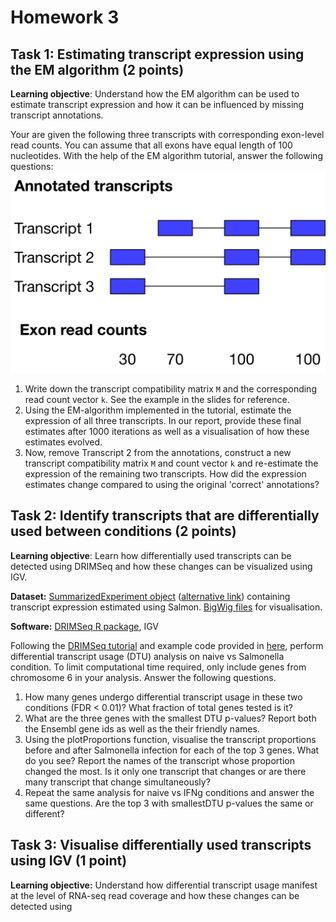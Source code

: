 # Homework 3

## Task 1: Estimating transcript expression using the EM algorithm (2 points)
**Learning objective**: Understand how the EM algorithm can be used to estimate transcript expression and how it can be influenced by missing transcript annotations.

Your are given the following three transcripts with corresponding exon-level read counts. You can assume that all exons have equal length of 100 nucleotides. With the help of the EM algorithm tutorial, answer the following questions:
![](HW3_transcripts.png)<!-- -->

 1. Write down the transcript compatibility matrix `M` and the corresponding read count vector `k`. See the example in the slides for reference.
 2. Using the EM-algorithm implemented in the tutorial, estimate the expression of all three transcripts. In our report, provide these final estimates after 1000 iterations as well as a visualisation of how these estimates evolved.
 3. Now, remove Transcript 2 from the annotations, construct a new transcript compatibility matrix `M` and count vector `k` and re-estimate the expression of the remaining two transcripts. How did the expression estimates change compared to using the original 'correct' annotations?

## Task 2: Identify transcripts that are differentially used between conditions (2 points)
**Learning objective**: Learn how differentially used transcripts can be detected using DRIMSeq and how these changes can be visualized using IGV.

**Dataset:** [SummarizedExperiment object](https://www.dropbox.com/s/hwl30are5g6k3ka/salmon_SummarizedExperiment_subset.rds?dl=0) ([alternative link](https://1drv.ms/f/s!AmCRrTXF10_MgWr91VIHfVT9booG)) containing transcript expression estimated using Salmon. [BigWig files](https://1drv.ms/f/s!AmCRrTXF10_MgWr91VIHfVT9booG) for visualisation.

**Software:** [DRIMSeq R package](http://bioconductor.org/packages/release/bioc/html/DRIMSeq.html), IGV

Following the [DRIMSeq tutorial](http://bioconductor.org/packages/release/bioc/vignettes/DRIMSeq/inst/doc/DRIMSeq.pdf) and example code provided in [here](https://github.com/kauralasoo/MTAT.03.239_Bioinformatics/blob/master/transcript_expression/DRIMSeq_test.R), perform differential transcript usage (DTU) analysis on naive vs Salmonella condition. To limit computational time required, only include genes from chromosome 6 in your analysis. Answer the following questions.

 1. How many genes undergo differential transcript usage in these two conditions (FDR < 0.01)? What fraction of total genes tested is it?
 2. What are the three genes with the smallest DTU p-values? Report both the Ensembl gene ids as well as the their friendly names.
 3. Using the plotProportions function, visualise the transcript proportions before and after Salmonella infection for each of the top 3 genes. What do you see? Report the names of the transcript whose proportion changed the most. Is it only one transcript that changes or are there many transcript that change simultaneously?
 4. Repeat the same analysis for naive vs IFNg conditions and answer the same questions. Are the top 3 with smallestDTU p-values the same or different?

## Task 3: Visualise differentially used transcripts using IGV (1 point)
**Learning objective:** Understand how differential transcript usage manifest at the level of RNA-seq read coverage and how these changes can be detected using 




<!--stackedit_data:
eyJoaXN0b3J5IjpbMTA4MTA4MDYzXX0=
-->